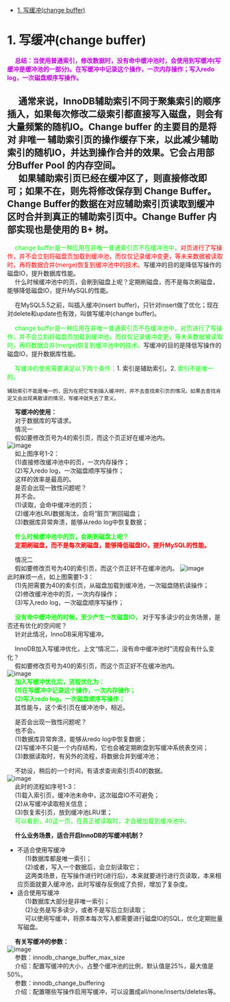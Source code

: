 
<!-- TOC -->

- [1. 写缓冲(change buffer)](#1-写缓冲change-buffer)

<!-- /TOC -->

<!-- 
Mysql-Innodb特性之插入缓存 
https://mp.weixin.qq.com/s/bjKbi0jKXjHUitGuCh-kbg
InnoDB的插入缓冲 
https://mp.weixin.qq.com/s/6t0_XByG8-yuyB0YaLuuBA
https://mp.weixin.qq.com/s/PF21mUtpM8-pcEhDN4dOIw
-->

# 1. 写缓冲(change buffer)
&emsp; **<font color = "clime">总结：当使用普通索引，修改数据时，没有命中缓冲池时，会使用到写缓冲(写缓冲是缓冲池的一部分)。在写缓冲中记录这个操作，一次内存操作；写入redo log，一次磁盘顺序写操作。</font>**  

<!-- 
在进行数据插入时必然会引起索引的变化，聚集索引不必说，一般都是递增有序的。而非聚集索引就不一定是什么数据了，其离散性导致了在插入时结构的不断变化，从而导致插入性能降低。
所以为了解决非聚集索引插入性能的问题，InnoDB引擎 创造了Insert Buffer。
-->
&emsp; 通常来说，InnoDB辅助索引不同于聚集索引的顺序插入，如果每次修改二级索引都直接写入磁盘，则会有大量频繁的随机IO。Change buffer 的主要目的是将对 非唯一 辅助索引页的操作缓存下来，以此减少辅助索引的随机IO，并达到操作合并的效果。它会占用部分Buffer Pool 的内存空间。  
&emsp; 如果辅助索引页已经在缓冲区了，则直接修改即可；如果不在，则先将修改保存到 Change Buffer。Change Buffer的数据在对应辅助索引页读取到缓冲区时合并到真正的辅助索引页中。Change Buffer 内部实现也是使用的 B+ 树。  
---
&emsp; <font color = "lime">change buffer是一种应用在非唯一普通索引页不在缓冲池中，</font><font color = "red">对页进行了写操作，并不会立刻将磁盘页加载到缓冲池，而仅仅记录缓冲变更，等未来数据被读取时，再将数据合并(merge)恢复到缓冲池中的技术。</font>写缓冲的目的是降低写操作的磁盘IO，提升数据库性能。  
&emsp; 什么时候缓冲池中的页，会刷到磁盘上呢？定期刷磁盘，而不是每次刷磁盘，能够降低磁盘IO，提升MySQL的性能。  


<!-- 
索引是存储在磁盘上的，所以对于索引的操作需要涉及磁盘操作。如果我们使用自增主键，那么在插入主键索引(聚簇索引)时，只需不断追加即可，不需要磁盘的随机 I/O。但是如果我们使用的是普通索引，大概率是无序的，此时就涉及到磁盘的随机 I/O，而随机I/O的性能是比较差的(Kafka 官方数据：磁盘顺序I/O的性能是磁盘随机I/O的4000~5000倍)。

因此，InnoDB 存储引擎设计了 Insert Buffer ，对于非聚集索引的插入或更新操作，不是每一次直接插入到索引页中，而是先判断插入的非聚集索引页是否在缓冲池(Buffer pool)中，若在，则直接插入；若不在，则先放入到一个 Insert Buffer 对象中，然后再以一定的频率和情况进行 Insert Buffer 和辅助索引页子节点的 merge(合并)操作，这时通常能将多个插入合并到一个操作中(因为在一个索引页中)，这就大大提高了对于非聚集索引插入的性能。
插入缓冲的使用需要满足以下两个条件：1)索引是辅助索引；2)索引不是唯一的。

因为在插入缓冲时，数据库不会去查找索引页来判断插入的记录的唯一性。如果去查找肯定又会有随机读取的情况发生，从而导致 Insert Buffer 失去了意义。
-->

&emsp; 在MySQL5.5之前，叫插入缓冲(insert buffer)，只针对insert做了优化；现在对delete和update也有效，叫做写缓冲(change buffer)。  

&emsp; <font color = "lime">change buffer是一种应用在非唯一普通索引页不在缓冲池中，对页进行了写操作，并不会立刻将磁盘页加载到缓冲池，而仅仅记录缓冲变更，等未来数据被读取时，再将数据合并(merge)恢复到缓冲池中的技术。</font>写缓冲的目的是降低写操作的磁盘IO，提升数据库性能。  

&emsp; <font color = "lime">写缓冲的使用需要满足以下两个条件：</font>1. 索引是辅助索引。2. <font color = "lime">索引不是唯一的。</font>  

    辅助索引不能是唯一的，因为在把它写到插入缓冲时，并不去查找索引页的情况。如果去查找肯定又会出现离散读的情况，写缓冲就失去了意义。  
    
&emsp; **写缓冲的使用：**  
&emsp; 对于数据库的写请求。  
&emsp; 情况一  
&emsp; 假如要修改页号为4的索引页，而这个页正好在缓冲池内。  
![image](https://gitee.com/wt1814/pic-host/raw/master/images/SQL/sql-101.png)  
&emsp; 如上图序号1-2：  
&emsp; (1)直接修改缓冲池中的页，一次内存操作；  
&emsp; (2)写入redo log，一次磁盘顺序写操作；  
&emsp; 这样的效率是最高的。  
&emsp; 是否会出现一致性问题呢？  
&emsp; 并不会。  
&emsp; (1)读取，会命中缓冲池的页；  
&emsp; (2)缓冲池LRU数据淘汰，会将“脏页”刷回磁盘；  
&emsp; (3)数据库异常奔溃，能够从redo log中恢复数据；  

&emsp; **<font color = "lime">什么时候缓冲池中的页，会刷到磁盘上呢？</font>**  
&emsp; **<font color = "red">定期刷磁盘，而不是每次刷磁盘，能够降低磁盘IO，提升MySQL的性能。</font>**

&emsp; 情况二  
&emsp; 假如要修改页号为40的索引页，而这个页正好不在缓冲池内。
![image](https://gitee.com/wt1814/pic-host/raw/master/images/SQL/sql-102.png)  
此时麻烦一点，如上图需要1-3：  
&emsp; (1)先把需要为40的索引页，从磁盘加载到缓冲池，一次磁盘随机读操作；  
&emsp; (2)修改缓冲池中的页，一次内存操作；  
&emsp; (3)写入redo log，一次磁盘顺序写操作；  

&emsp; **<font color = "lime">没有命中缓冲池的时候，至少产生一次磁盘IO，</font>** 对于写多读少的业务场景，是否还有优化的空间呢？  
&emsp; 针对此情况，InnoDB采用写缓冲。  

&emsp; InnoDB加入写缓冲优化，上文“情况二，没有命中缓冲池时”流程会有什么变化？  
&emsp; 假如要修改页号为40的索引页，而这个页正好不在缓冲池内。  
![image](https://gitee.com/wt1814/pic-host/raw/master/images/SQL/sql-103.png)  
&emsp; **<font color = "lime">加入写缓冲优化后，流程优化为：</font>**  
&emsp; **<font color = "lime">(1)在写缓冲中记录这个操作，一次内存操作；</font>**  
&emsp; **<font color = "lime">(2)写入redo log，一次磁盘顺序写操作；</font>**  
&emsp; 其性能与，这个索引页在缓冲池中，相近。  

&emsp; 是否会出现一致性问题呢？  
&emsp; 也不会。  
&emsp; (1)数据库异常奔溃，能够从redo log中恢复数据；  
&emsp; (2)写缓冲不只是一个内存结构，它也会被定期刷盘到写缓冲系统表空间；  
&emsp; (3)数据读取时，有另外的流程，将数据合并到缓冲池；  

&emsp; 不妨设，稍后的一个时间，有请求查询索引页40的数据。  
![image](https://gitee.com/wt1814/pic-host/raw/master/images/SQL/sql-104.png)  
&emsp; 此时的流程如序号1-3：  
&emsp; (1)载入索引页，缓冲池未命中，这次磁盘IO不可避免；  
&emsp; (2)从写缓冲读取相关信息；  
&emsp; (3)恢复索引页，放到缓冲池LRU里；  
&emsp; <font color = "lime">可以看到，40这一页，在真正被读取时，才会被加载到缓冲池中。</font>  

&emsp; **什么业务场景，适合开启InnoDB的写缓冲机制？**  
* 不适合使用写缓冲  
&emsp; (1)数据库都是唯一索引；  
&emsp; (2)或者，写入一个数据后，会立刻读取它；  
&emsp; 这两类场景，在写操作进行时(进行后)，本来就要进行进行页读取，本来相应页面就要入缓冲池，此时写缓存反倒成了负担，增加了复杂度。
* 适合使用写缓冲  
&emsp; (1)数据库大部分是非唯一索引；  
&emsp; (2)业务是写多读少，或者不是写后立刻读取；  
&emsp; 可以使用写缓冲，将原本每次写入都需要进行磁盘IO的SQL，优化定期批量写磁盘。  

&emsp; **有关写缓冲的参数：**  
![image](https://gitee.com/wt1814/pic-host/raw/master/images/SQL/sql-100.png)  
&emsp; 参数：innodb_change_buffer_max_size  
&emsp; 介绍：配置写缓冲的大小，占整个缓冲池的比例，默认值是25%，最大值是50%。  
&emsp; 参数：innodb_change_buffering  
&emsp; 介绍：配置哪些写操作启用写缓冲，可以设置成all/none/inserts/deletes等。  